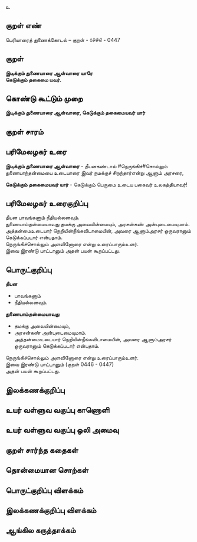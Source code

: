 உ

## குறள் எண் 

பெரியாரைத் துணைக்கோடல் – குறள் - ௦௪௪௭ - 0447  

## குறள் 

**இடிக்கும் துணையாரை ஆள்வாரை யாரே  
கெடுக்கும் தகைமை யவர்.**  

## கொண்டு கூட்டும் முறை

**இடிக்கும் துணையாரை ஆள்வாரை, கெடுக்கும் தகைமையவர் யார்**  

## குறள் சாரம் 


## பரிமேலழகர் உரை

**இடிக்கும் துணையாரை ஆள்வாரை** - தீயனகண்டால் #நெருங்கிச்#சொல்லும் துணையாந்தன்மையை உடையாரை இவர் நமக்குச் சிறந்தார்என்று ஆளும் அரசரை,  

**கெடுக்கும் தகைமையவர் யார்** - கெடுக்கும் பெருமை உடைய பகைவர் உலகத்தியாவர்!  

## பரிமேலழகர் உரைகுறிப்பு   

தீயன பாவங்களும் நீதியல்லனவும்.  
துணையாம்தன்மையாவது தமக்கு அவையின்மையும், அரசன்கண் அன்புடைமையுமாம்.  
அத்தன்மைஉடையார் நெறியின்நீங்கவிடாமையின், அவரை ஆளும்அரசர் ஒருவரானும் கெடுக்கப்படார் என்பதாம்.  
நெருங்கிச்சொல்லும் அளவினோரை என்று உரைப்பாரும்உளர்.  
இவை இரண்டு பாட்டானும் அதன் பயன் கூறப்பட்டது.   

## பொருட்குறிப்பு 

**தீயன**   
* பாவங்களும்   
* நீதியல்லனவும்.  

**துணையாம்தன்மையாவது**  
* தமக்கு அவையின்மையும்,  
* அரசன்கண் அன்புடைமையுமாம்.  
அத்தன்மைஉடையார் நெறியின்நீங்கவிடாமையின், அவரை ஆளும்அரசர் ஒருவரானும் கெடுக்கப்படார் என்பதாம்.    

நெருங்கிச்சொல்லும் அளவினோரை என்று உரைப்பாரும்உளர்.  
இவை இரண்டு பாட்டானும் (குறள் 0446 - 0447)   
அதன் பயன் கூறப்பட்டது.     

## இலக்கணக்குறிப்பு  


## உயர் வள்ளுவ வகுப்பு காணொளி


## உயர் வள்ளுவ வகுப்பு ஒலி அமைவு 

 
## குறள் சார்ந்த கதைகள் 


## தொன்மையான சொற்கள்


## பொருட்குறிப்பு விளக்கம்


## இலக்கணக்குறிப்பு விளக்கம்


## ஆங்கில கருத்தாக்கம் 


